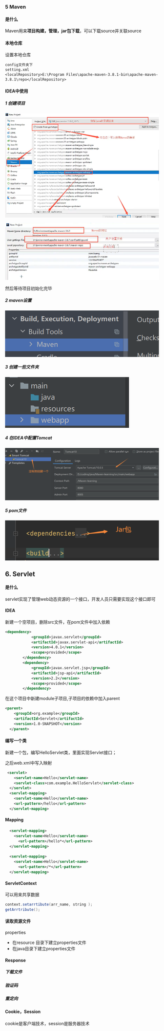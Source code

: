 ### 5 Maven

#### 是什么

Maven用来**项目构建，管理，jar包下载**，可以下载source并关联source

#### 本地仓库

设置本地仓库

```
config文件夹下
setting.xml
<localRepository>E:\Program Files\apache-maven-3.8.1-bin\apache-maven-3.8.1\repo</localRepository>
```

#### IDEA中使用

##### 1 创建项目

![image-20210526171628825](b站狂神说笔记.pic/image-20210526171628825.png)

![image-20210526171856067](b站狂神说笔记.pic/image-20210526171856067.png)

然后等待项目初始化完毕

##### 2 maven设置

![image-20210527090638226](b站狂神说笔记.pic/image-20210527090638226.png)

##### 3 创建一些文件夹

![image-20210527091601682](b站狂神说笔记.pic/image-20210527091601682.png)

##### 4 在IDEA中配置Tomcat

![image-20210527093907067](b站狂神说笔记.pic/image-20210527093907067.png)

##### 5 pom文件

![image-20210527094825476](b站狂神说笔记.pic/image-20210527094825476.png)

## 6. Servlet

#### 是什么

servlet实现了管理web动态资源的一个接口，开发人员只需要实现这个接口即可

#### IDEA

新建一个空项目，删除src文件，在pom文件中加入依赖

```xml
<dependency>
            <groupId>javax.servlet</groupId>
            <artifactId>javax.servlet-api</artifactId>
            <version>4.0.1</version>
            <scope>provided</scope>
        </dependency>
        <dependency>
            <groupId>javax.servlet.jsp</groupId>
            <artifactId>jsp-api</artifactId>
            <version>2.2</version>
            <scope>provided</scope>
        </dependency>
```

在这个项目中新建module子项目,子项目的依赖中加入parent

```xml
<parent>
    <groupId>org.example</groupId>
    <artifactId>Servlet</artifactId>
    <version>1.0-SNAPSHOT</version>
  </parent>
```

#### 编写一个类

新建一个包，编写HelloServlet类，里面实现Servlet接口；

之后web.xml中写入映射

```xml
 <servlet>
    <servlet-name>Hello</servlet-name>
    <servlet-class>com.example.HelloServlet</servlet-class>
  </servlet>
  <servlet-mapping>
    <servlet-name>Hello</servlet-name>
    <url-pattern>/hello</url-pattern>
  </servlet-mapping>
```

#### Mapping

```xml
  <servlet-mapping>
    <servlet-name>Hello</servlet-name>
      <url-pattern>/hello*</url-pattern>
  </servlet-mapping>

  <servlet-mapping>
    <servlet-name>Hello</servlet-name>
      <url-pattern>/*</url-pattern>
  </servlet-mapping>
```

#### ServletContext

可以用来共享数据

```java
context.setarrtibute(arr_name, string );
getArrtribute();
```

#### 读取资源文件

properties

* 在resource 目录下建立properties文件
* 在java目录下建立properties文件

#### Response

##### 下载文件

##### 验证码

##### 重定向

#### Cookie，Session

cookie是客户端技术，session是服务器技术


